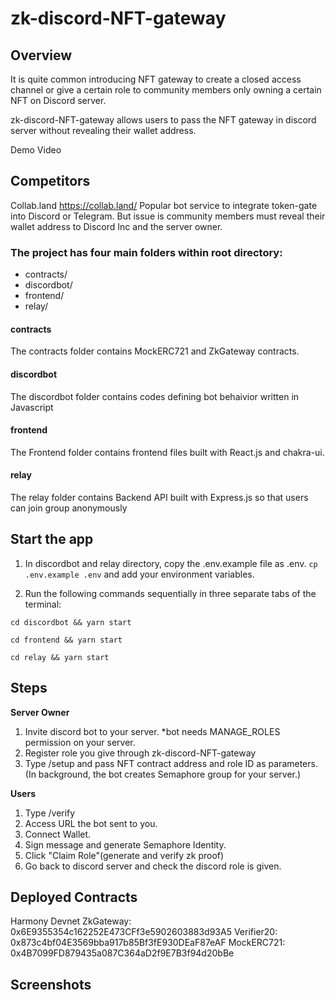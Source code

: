 # zk-discord-NFT-gateway

## Overview

It is quite common introducing NFT gateway to create a closed access channel or give a certain role to community members only owning a certain NFT on Discord server.

zk-discord-NFT-gateway allows users to pass the NFT gateway in discord server without revealing their wallet address.

Demo Video

## Competitors

Collab.land
https://collab.land/
Popular bot service to integrate token-gate into Discord or Telegram. But issue is community members must reveal their wallet address to Discord Inc and the server owner.

### The project has four main folders within root directory:

-   contracts/
-   discordbot/
-   frontend/
-   relay/

#### contracts

The contracts folder contains MockERC721 and ZkGateway contracts.

#### discordbot

The discordbot folder contains codes defining bot behaivior written in Javascript

#### frontend

The Frontend folder contains frontend files built with React.js and chakra-ui.

#### relay

The relay folder contains Backend API built with Express.js so that users can join group anonymously

## Start the app

1. In discordbot and relay directory, copy the .env.example file as .env.
   `cp .env.example .env`
   and add your environment variables.

2. Run the following commands sequentially in three separate tabs of the terminal:

`cd discordbot && yarn start`

`cd frontend && yarn start`

`cd relay && yarn start`

## Steps

**Server Owner**

1. Invite discord bot to your server. \*bot needs MANAGE_ROLES permission on your server.
2. Register role you give through zk-discord-NFT-gateway
3. Type /setup and pass NFT contract address and role ID as parameters.
   (In background, the bot creates Semaphore group for your server.)

**Users**

1. Type /verify
2. Access URL the bot sent to you.
3. Connect Wallet.
4. Sign message and generate Semaphore Identity.
5. Click "Claim Role"(generate and verify zk proof)
6. Go back to discord server and check the discord role is given.

## Deployed Contracts

Harmony Devnet
ZkGateway: 0x6E9355354c162252E473CFf3e5902603883d93A5
Verifier20: 0x873c4bf04E3569bba917b85Bf3fE930DEaF87eAF
MockERC721: 0x4B7099FD879435a087C364aD2f9E7B3f94d20bBe

## Screenshots
